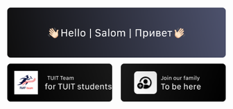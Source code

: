 <p align="center">
    <img align="center" src="https://github.com/TUITDEVS/.github/blob/main/Spaces.png" alt="Welcome to TUIT DEVS">
</p>
<p align="center">
  <a href="https://t.me/tuit_team"><img src="https://github.com/TUITDEVS/.github/blob/main/Osmon.png" width=48% alt="Tuit Team"></a>
  &nbsp;&nbsp;&nbsp;
     <a href="https://t.me/tuitdevs"><img src="https://github.com/TUITDEVS/.github/blob/main/New.png" width=48% alt="Join our Team"></a>
</p>

